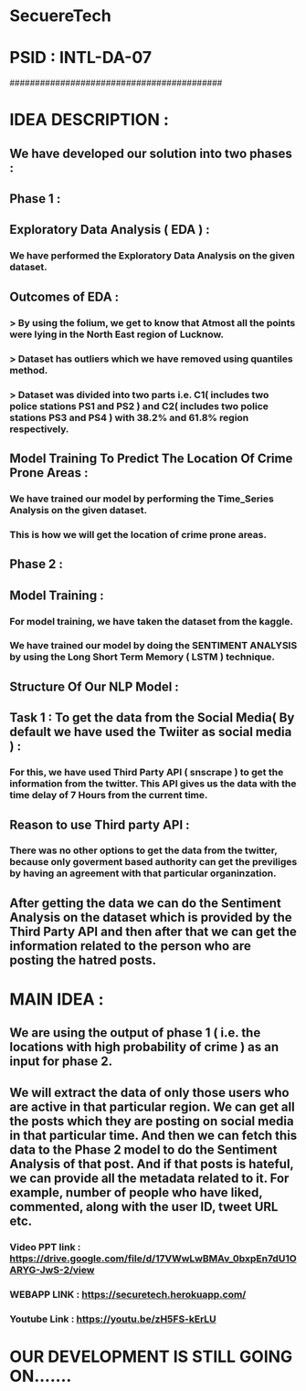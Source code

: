 # SecuereTech
# PSID : INTL-DA-07
##########################################

# IDEA DESCRIPTION :

## We have developed our solution into two phases :

## Phase 1 :
## Exploratory Data Analysis ( EDA ) :
### We have performed the Exploratory Data Analysis on the given dataset. 
## Outcomes of EDA :
### > By using the folium, we get to know that Atmost all the points were lying in the North East region of Lucknow.
### > Dataset has outliers which we have removed using quantiles method.
### > Dataset was divided into two parts i.e. C1( includes two police stations PS1 and PS2 ) and C2( includes two police stations PS3 and PS4 ) with 38.2% and 61.8% region respectively.
## Model Training To Predict The Location Of Crime Prone Areas :
### We have trained our model by performing the Time_Series Analysis on the given dataset.
### This is how we will get the location of crime prone areas.
 
## Phase 2 :
## Model Training :
### For model training, we have taken the dataset from the kaggle.
### We have trained our model by doing the SENTIMENT ANALYSIS by using the Long Short Term Memory ( LSTM ) technique.
## Structure Of Our NLP Model :




## Task 1 : To get the data from the Social Media( By default we have used the Twiiter as social media ) :
### For this, we have used Third Party API ( snscrape ) to get the information from the twitter. This API gives us the data with the time delay of 7 Hours from the current time.
## Reason to use Third party API : 
### There was no other options to get the data from the twitter, because only goverment based authority can get the previliges by having an agreement with that particular organinzation.

## After getting the data we can do the Sentiment Analysis on the dataset which is provided by the Third Party API and then after that we can get the information related to the person who are posting the hatred posts. 

# MAIN IDEA :
## We are using the output of phase 1 ( i.e. the locations with high probability of crime ) as an input for phase 2.

## We will extract the data of only those users who are active in that particular region. We can get all the posts which they are posting on social media in that particular time. And then we can fetch this data to the Phase 2 model to do the Sentiment Analysis of that post. And if that posts is hateful, we can provide all the metadata related to it. For example, number of people who have liked, commented, along with the user ID, tweet URL etc.  

### Video PPT link : https://drive.google.com/file/d/17VWwLwBMAv_0bxpEn7dU1OARYG-JwS-2/view

### WEBAPP LINK : https://securetech.herokuapp.com/

### Youtube Link : https://youtu.be/zH5FS-kErLU
# OUR DEVELOPMENT IS STILL GOING ON.......
